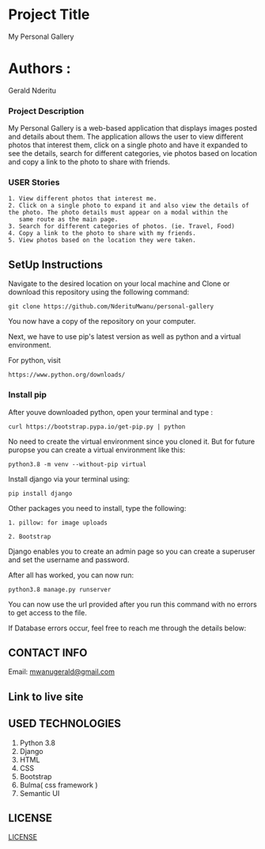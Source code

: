 # Project Title

My Personal Gallery

# Authors :

Gerald Nderitu


### Project Description

My Personal Gallery is a web-based application that displays images posted and details about them. The application allows the user to view different photos that interest them, click on a single photo and have it expanded to see the details, search for different categories, vie photos based on location and copy a link to the photo to share with friends.

### USER Stories 
```
1. View different photos that interest me.
2. Click on a single photo to expand it and also view the details of the photo. The photo details must appear on a modal within the
   same route as the main page.
3. Search for different categories of photos. (ie. Travel, Food)
4. Copy a link to the photo to share with my friends.
5. View photos based on the location they were taken.
```
## SetUp Instructions

Navigate to the desired location on your local machine and Clone or download this repository using the following command:

```
git clone https://github.com/NderituMwanu/personal-gallery
```

You now have a copy of the repository on your computer.

Next, we have to use pip's latest version as well as python and a virtual environment.

For python, visit 
```
https://www.python.org/downloads/
```

### Install pip 

After youve downloaded python, open your terminal and type :

```
curl https://bootstrap.pypa.io/get-pip.py | python
```
No need to create the virtual environment since you cloned it. But for future puropse you can create a virtual environment like this:

```
python3.8 -m venv --without-pip virtual
```

Install django via your terminal using: 
```
pip install django
```

Other packages you need to install, type the following:
```
1. pillow: for image uploads

2. Bootstrap
```

Django enables you to create an admin page so you can create a superuser and set the username and password.

After all has worked, you can now run:

```
python3.8 manage.py runserver
```

You can now use the url provided after you run this command with no errors to get access to the file.

If Database errors occur, feel free to reach me through the details below:

## CONTACT INFO

Email: mwanugerald@gmail.com

## Link to live site



## USED TECHNOLOGIES

1. Python 3.8
2. Django
3. HTML
4. CSS
5. Bootstrap
6. Bulma( css framework ) 
7. Semantic UI

## LICENSE

 [LICENSE](LICENSE)








